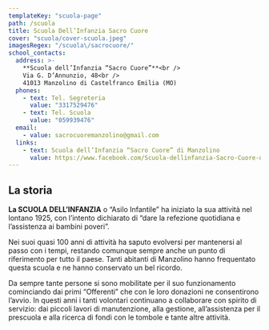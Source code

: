 ```yaml
---
templateKey: "scuola-page"
path: /scuola
title: Scuola Dell’Infanzia Sacro Cuore
cover: "scuola/cover-scuola.jpeg"
imagesRegex: "/scuola\/sacrocuore/"
school_contacts:
  address: >-
    **Scuola dell’Infanzia “Sacro Cuore”**<br />
    Via G. D’Annunzio, 48<br />
    41013 Manzolino di Castelfranco Emilia (MO)
  phones:
    - text: Tel. Segreteria
      value: "3317529476"
    - text: Tel. Scuola
      value: "059939476"
  email:
    - value: sacrocuoremanzolino@gmail.com
  links:
    - text: Scuola dell’Infanzia “Sacro Cuore” di Manzolino
      value: https://www.facebook.com/Scuola-dellinfanzia-Sacro-Cuore-di-Manzolino-1549454572032939/
---
```


## La storia

**La SCUOLA DELL’INFANZIA** o “Asilo Infantile” ha iniziato la sua attività nel lontano 1925, con l’intento dichiarato di “dare la refezione quotidiana e l’assistenza ai bambini poveri”.

Nei suoi quasi 100 anni di attività ha saputo evolversi per mantenersi al passo con i tempi, restando comunque sempre anche un punto di riferimento per tutto il paese. Tanti abitanti di Manzolino hanno frequentato questa scuola e ne hanno conservato un bel ricordo.

Da sempre tante persone si sono mobilitate per il suo funzionamento cominciando dai primi “Offerenti” che con le loro donazioni ne consentirono l’avvio. In questi anni i tanti volontari continuano a collaborare con spirito di servizio: dai piccoli lavori di manutenzione, alla gestione, all’assistenza per il prescuola e alla ricerca di fondi con le tombole e tante altre attività.
